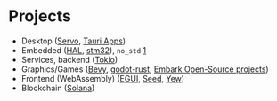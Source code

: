 # Projects

- Desktop ([Servo](https://github.com/servo/servo), [Tauri Apps](https://github.com/tauri-apps/tauri))
- Embedded ([HAL](https://github.com/rust-embedded/embedded-hal), [stm32](https://github.com/stm32-rs/stm32f1xx-hal)), `no_std` [1](https://crates.io/categories/no-std)
- Services, backend ([Tokio](https://tokio.rs/))
- Graphics/Games ([Bevy](bevyengine.org/), [godot-rust](https://github.com/godot-rust/godot-rust), [Embark Open-Source projects](https://embark.dev/))
- Frontend (WebAssembly) ([EGUI](https://github.com/emilk/egui), [Seed](seed-rs.org/), [Yew](https://yew.rs/))
- Blockchain ([Solana](https://github.com/solana-labs))
